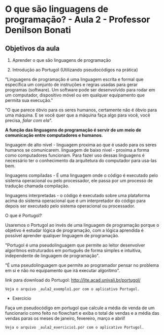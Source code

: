 # O que são linguagens de programação? - Aula 2 - Professor Denilson Bonati

## Objetivos da aula

1. Aprender o que são linguagens de programação 

2. Introdução ao Portugol (Utilizando pseudocódigos na prática)

"Linguagens de programação é uma linguagem escrita e formal que específica um conjunto de instruções e regras usadas para gerar programas (software). Um software pode ser desenvolvido para rodar em um computador, dispositivo móvel ou em qualquer equipamento que permita sua execução."

"O que parece óbvio para os seres humanos, certamente não é óbvio para uma máquina. E se você quer que a máquina faça algo para você, você precisa, *falar com ela*".

**A função das linguagens de programação é servir de um meio de comunicação entre computadores e humanos.**

linguagem de alto nível - linguagem proxima ao que é usado para os seres humanos se comunicarem.
linguagem de baixo nivel - proxima a forma como computadores funcionam. Para fazer uso dessas linguagens é necessário ter o conhecimento da arquitetura do computador para usa-las bem.

linguagens compiladas - É uma linguagem onde o código é executado pelo sistema operacional ou pelo processador, ele passa por um processo de tradução chamada compilação.

linguagens interpretadas - o código é executado sobre uma plataforma acima do sistema operacional que é um interpretador do código para depois ser executado pelo sistema operacional ou processador.

O que é Portugol?

Usaremos o Portugol ao invés de uma linguagem de programação porque o objetivo é estudar lógica de programação, com a lógica aprendida é possível aprender qualquer linguagem de programação.

"Portugol é uma pseudolinguagem que permite ao leitor desenvolver algoritmos estruturados em português de forma simples e intuitiva, independente de linguagem de programação".

"É uma pseudolinguagem que permite ao programador pensar no problema em si e não no equipamento que irá executar algoritmo".

link para download do Portugol: http://lite.acad.univali.br/portugol/

`Veja o arquivo _aula2_exemplo1.por com o aplicativo Portugol.`

* Exercício 

Faça um pseudocódigo em portugol que calcule a média de venda de um funcionario como feito no flowchart e exiba o total de vendas e a média das vendas paras os meses de janeiro, fevereiro, março e abril!

`Veja o arquivo _aula2_exercicio1.por com o aplicativo Portugol.`